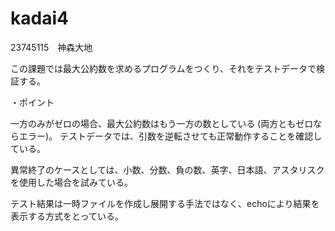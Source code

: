 # kadai4

23745115　神森大地

この課題では最大公約数を求めるプログラムをつくり、それをテストデータで検証する。

・ポイント

一方のみがゼロの場合、最大公約数はもう一方の数としている
(両方ともゼロならエラー)。
テストデータでは、引数を逆転させても正常動作することを確認している。

異常終了のケースとしては、小数、分数、負の数、英字、日本語、アスタリスクを使用した場合を試みている。

テスト結果は一時ファイルを作成し展開する手法ではなく、echoにより結果を表示する方式をとっている。
